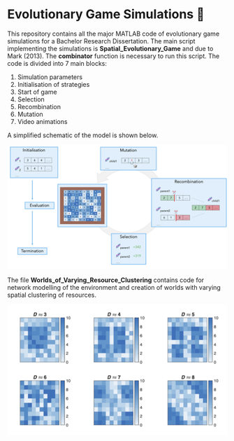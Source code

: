 # Evolutionary Game Simulations 🤖

This repository contains all the major MATLAB code of evolutionary game simulations for a Bachelor Research Dissertation. The main script implementing the simulations is **Spatial_Evolutionary_Game** and due to Mark (2013). The **combinator** function is necessary to run this script. The code is divided into 7 main blocks:
1. Simulation parameters
2. Initialisation of strategies
3. Start of game
5. Selection
6. Recombination
7. Mutation
8. Video animations

A simplified schematic of the model is shown below.

![alt text](https://github.com/FrancescoInnocenti/Evolutionary-Game-Simulations/blob/main/Model_Schematic.png)

The file **Worlds_of_Varying_Resource_Clustering** contains code for network modelling of the environment and creation of worlds with varying spatial clustering of resources.

![alt text](https://github.com/FrancescoInnocenti/Evolutionary-Game-Simulations/blob/main/Resource_Clustering_Figure.png)
